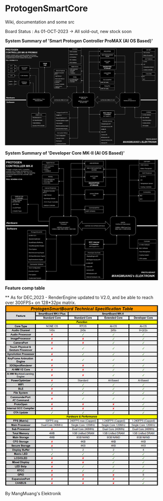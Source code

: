 # ProtogenSmartCore
Wiki, documentation and some src

Board Status : As 01-OCT-2023 -> All sold-out, new stock soon

**System Summary of 'Smart Protogen Controller ProMAX (AI OS Based)'**

![alt text](https://github.com/MangMuang/ProtogenSmartCore/blob/main/Image/Promax.jpg?raw=true)

**System Summary of 'Developer Core MK-II (AI OS Based)'**

![alt text](https://github.com/MangMuang/ProtogenSmartCore/blob/main/Image/ProtogenSmartBoardV2.0ba_inv.png?raw=true)


**Feature comp table**

** As for DEC,2023 - RenderEngine updated to V2.0, and be able to reach over 300FPS+ on 128*32px matrix.
![alt text](https://github.com/MangMuang/ProtogenSmartCore/blob/main/Image/CompTable_v1.png?raw=true)

By MangMuang's Elektronik
